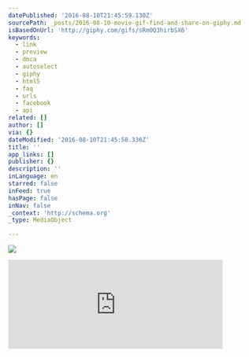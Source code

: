 ```yaml
---
datePublished: '2016-08-10T21:45:59.130Z'
sourcePath: _posts/2016-08-10-movie-gif-find-and-share-on-giphy.md
isBasedOnUrl: 'http://giphy.com/gifs/sRm0Q3hirbSX6'
keywords:
  - link
  - preview
  - dmca
  - autoselect
  - giphy
  - html5
  - faq
  - urls
  - facebook
  - api
related: []
author: []
via: {}
dateModified: '2016-08-10T21:45:58.336Z'
title: ''
app_links: []
publisher: {}
description: ''
inLanguage: en
starred: false
inFeed: true
hasPage: false
inNav: false
_context: 'http://schema.org'
_type: MediaObject

---
```

![](https://the-grid-user-content.s3-us-west-2.amazonaws.com/c3ebacd3-8ecf-442f-977c-ff03812e1dd8.gif)

<iframe src="http://cdn.embedly.com/widgets/media.html?src=https%3A%2F%2Fgiphy.com%2Fembed%2FsRm0Q3hirbSX6%2Ftwitter%2Fiframe&amp;src_secure=1&amp;url=http%3A%2F%2Fgiphy.com%2Fgifs%2FsRm0Q3hirbSX6&amp;image=https%3A%2F%2Fmedia.giphy.com%2Fmedia%2FsRm0Q3hirbSX6%2Fgiphy.gif&amp;key=b7d04c9b404c499eba89ee7072e1c4f7&amp;type=text%2Fhtml&amp;schema=giphy" width="435" height="181" scrolling="no" frameborder="0" allowfullscreen="" style=""></iframe>